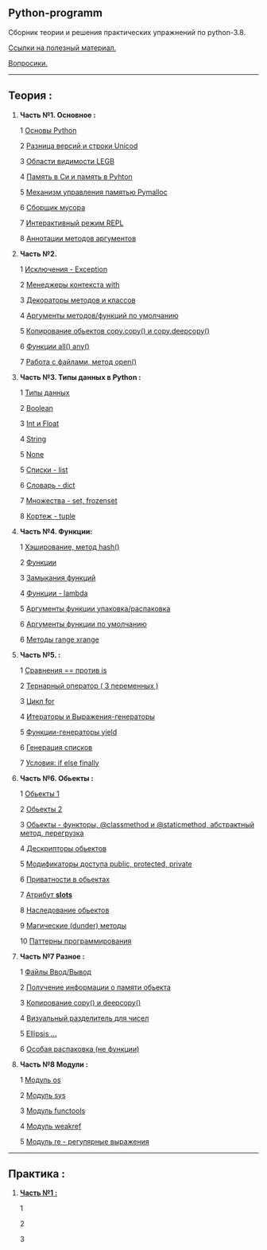 Python-programm
---

Сборник теории и решения практических упражнений по python-3.8.

[Ссылки на полезный материал.](links.md)

[Вопросики.](questions.md)

---

Теория :
---
 
1)  **Часть №1. Основное :**

    1 [Основы Python](Часть_1/Основы.md )
    
    2 [Разница версий и строки Unicod](Часть_1/Разница_версий.md )

    3 [Области видимости LEGB](Часть_1/Области_видимости.md)

    4 [Память в Си и память в Pyhton](Часть_1/Память_Си_Python.md)

    5 [Механизм управления памятью Pymalloc](Часть_1/Механизм_памяти_Pymalloc.md )

    6 [Сборщик мусора](Часть_1/Сборщик_мусора.md )
    
    7 [Интерактивный режим REPL](Часть_1/Интерактивный_режим_REPL.md )
    
    8 [Аннотации методов аргументов](Часть_1/Аннотации.md )


2) **Часть №2.**

    1 [Исключения - Exception](Часть_2/Исключения.md)

    2 [Менеджеры контекста with](Часть_2/Исключения.md)
   
    3 [Декораторы методов и классов](Часть_2/Декораторы.md)
   
    4 [Аргументы методов/функций по умолчанию](Часть_2/)
   
    5 [Копирование обьектов copy.copy() и copy.deepcopy() ](Часть_2/)
   
    6 [Функции all() any() ](Часть_2/Функции_all_any.md)
   
    7 [Работа с файлами, метод open()](Часть_2/)


3) **Часть №3. Типы данных в Python :**

    1 [Типы данных](Часть_3/Типы_данных.md)
   
    2 [Boolean](Часть_3/Bool.md)
   
    3 [Int и Float](Часть_3/Integer.md)
   
    4 [String](Часть_3/Строки.md)
   
    5 [None](Часть_3/)
   
    5 [Списки - list](Часть_3/Списки.md)
   
    6 [Словарь - dict](Часть_3/Словари.md)
   
    7 [Множества - set, frozenset](Часть_3/Множества.md )
   
    8 [Кортеж - tuple](Часть_3/)


4) **Часть №4. Функции:**

    1 [Хэширование, метод hash()](Часть_4/)

    2 [Функции](Часть_4/Функции.md)
   
    3 [Замыкания функций](Часть_4/Замыкания_функций.md)
   
    4 [Функции - lambda](Часть_4/Функции_lambda.md)
   
    5 [Аргументы функции упаковка/распаковка](Часть_4/Упаковка_и_распаковка_аргументов_функции.md)
   
    6 [Аргументы функции по умолчанию](Часть_4/Аргументы_функции_по_умолчанию.md)
   
    6 [Методы range xrange](Часть_4/Метод_range_xrange.md)


5) **Часть №5. :**

    1 [Сравнения == против is](Часть_5/Сравнение.md)

    2 [Тернарный оператор ( 3 переменных )](Часть_5/Тернарный_оператор.md )

    3 [Цикл for](Часть_5/)

    4 [Итераторы и Выражения-генераторы ](Часть_5/Итераторы_выражения_генераторы.md)

    5 [Функции-генераторы yield](Часть_5/Функции_генераторы_yield.md)

    6 [Генерация списков](Часть_5/Генерация_списков.md)
   
    7 [Условия: if else finally](Часть_5/Условия.md)
   

6) **Часть №6. Обьекты :**

    1 [Обьекты 1](Часть_6/Обьекты_1.md )
   
    2 [Обьекты 2](Часть_6/Обьекты_2.md )
   
    3 [Обьекты - функторы, @classmethod и @staticmethod, абстрактный метод, перегрузка ](Часть_6/Обьекты_3.md )
   
    4 [Дескрипторы обьектов](Часть_6/Дескрипторы.md )

    5 [Модификаторы доступа public, protected, private](Часть_6/ )

    6 [Приватности в обьектах](Часть_6/Приватность.md)
   
    7 [Атрибут __slots__](Часть_6/Механизм__slots__.md )
   
    8 [Наследование обьектов](Часть_6/Наследование.md )
   
    9 [Магические (dunder) методы](Часть_6/Магические_методы.md )
   
    10 [Паттерны программирования](Часть_6/Паттерны.md )
   

7) **Часть №7 Разное :**

    1 [Файлы Ввод/Вывод](Часть_7/Файлы_ввод_вывод.md )
   
    2 [Получение информации о памяти обьекта](Часть_7/Получение_информации_о_памяти_обьекта.md )

    3 [Копирование copy() и deepcopy()](Часть_7/Копирование_обьектов.md )

    4 [Визуальный разделитель для чисел](Часть_7/Визуальный_разделитель_для_чисел.md )

    5 [Ellipsis ...](Часть_7/Ellipsis.md)
   
    6 [Особая распаковка (не функции)](Часть_7/Распаковка.md)


8) **Часть №8 Модули :**
   
    1 [Модуль os ](Часть_8/Модуль_os.md)
   
    2 [Модуль sys](Часть_8/Модуль_sys.md)
   
    3 [Модуль functools](Часть_8/Модуль_functools.md)
   
    4 [Модуль weakref](Часть_8/Модуль_weakref.md)
   
    5 [Модуль re - регулярные выражения](Часть_8/Модуль_re.md)


---

Практика :
---

1) **[Часть №1 :](Практика_1/)**

    1 [](Практика_1/)
   
    2 [](Практика_1/)
   
    3 [](Практика_1/)
   


